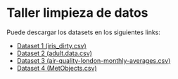 # Taller limpieza de datos

Puede descargar los datasets en los siguientes links:

* [Dataset 1 (iris_dirty.csv)](https://github.com/Akiii-lab/MLOPS_datasets/raw/main/data/iris_dirty.csv)
* [Dataset 2 (adult.data.csv)](https://github.com/Akiii-lab/MLOPS_datasets/raw/main/data/adult.data.csv)
* [Dataset 3 (air-quality-london-monthly-averages.csv)](https://github.com/Akiii-lab/MLOPS_datasets/raw/main/data/air-quality-london-monthly-averages.csv)
* [Dataset 4 (MetObjects.csv)](https://github.com/Akiii-lab/MLOPS_datasets/raw/main/data/MetObjects.csv)
